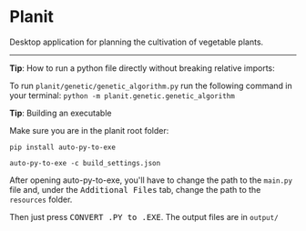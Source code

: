 # Planit

Desktop application for planning the cultivation of vegetable plants.

---

**Tip**: How to run a python file directly without breaking relative imports:

To run `planit/genetic/genetic_algorithm.py` run the following command in your terminal:
`python -m planit.genetic.genetic_algorithm`

**Tip**: Building an executable

Make sure you are in the planit root folder:

```batch
pip install auto-py-to-exe
```

```batch
auto-py-to-exe -c build_settings.json
```

After opening auto-py-to-exe, you'll have to change the path to the `main.py` file and, under the <kbd>Additional Files</kbd> tab, change the path to the `resources` folder.

Then just press <kbd>CONVERT .PY to .EXE</kbd>. The output files are in `output/`
